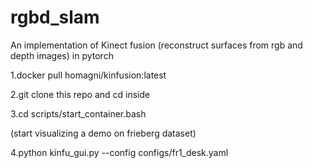 # rgbd_slam
An implementation of Kinect fusion (reconstruct surfaces from rgb and depth images) in pytorch

1.docker pull homagni/kinfusion:latest

2.git clone this repo and cd inside

3.cd scripts/start_container.bash

(start visualizing a demo on frieberg dataset)

4.python kinfu_gui.py --config configs/fr1_desk.yaml
